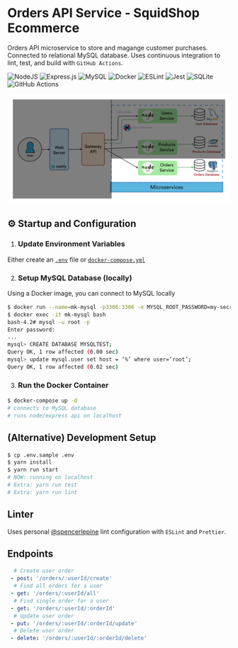 # Orders API Service - SquidShop Ecommerce

Orders API microservice to store and magange customer purchases. Connected to relational MySQL database. Uses continuous integration to lint, test, and build with `GitHub Actions`.

![NodeJS](https://img.shields.io/badge/node.js-6DA55F?style=for-the-badge&logo=node.js&logoColor=white) ![Express.js](https://img.shields.io/badge/express.js-%23404d59.svg?style=for-the-badge&logo=express&logoColor=%2361DAFB) ![MySQL](https://img.shields.io/badge/mysql-%2300f.svg?style=for-the-badge&logo=mysql&logoColor=white) ![Docker](https://img.shields.io/badge/docker-%230db7ed.svg?style=for-the-badge&logo=docker&logoColor=white) ![ESLint](https://img.shields.io/badge/ESLint-4B3263?style=for-the-badge&logo=eslint&logoColor=white) ![Jest](https://img.shields.io/badge/-jest-%23C21325?style=for-the-badge&logo=jest&logoColor=white) ![SQLite](https://img.shields.io/badge/sqlite-%2307405e.svg?style=for-the-badge&logo=sqlite&logoColor=white) ![GitHub Actions](https://img.shields.io/badge/github%20actions-%232671E5.svg?style=for-the-badge&logo=githubactions&logoColor=white)

![Microservices Architecture Diagram](./architecture_diagram.png)

## ⚙️ Startup and Configuration

1. ### Update Environment Variables
Either create an [`.env`](./.env.sample) file or [`docker-compose.yml`](./docker-compose.yml)

2. ### Setup MySQL Database (locally)
Using a Docker image, you can connect to MySQL locally

```sh
$ docker run --name=mk-mysql -p3306:3306 -e MYSQL_ROOT_PASSWORD=my-secret-pw -d mysql/mysql-server:8.0.20
$ docker exec -it mk-mysql bash
bash-4.2# mysql -u root -p
Enter password:
...
mysql> CREATE DATABASE MYSQLTEST;
Query OK, 1 row affected (0.00 sec)
mysql> update mysql.user set host = ‘%’ where user=’root’;
Query OK, 1 row affected (0.02 sec)
```


3. ### Run the Docker Container
```sh
$ docker-compose up -d
# connects to MySQL database
# runs node/express api on localhost
```

## (Alternative) Development Setup
```sh
$ cp .env.sample .env
$ yarn install
$ yarn run start
# NOW: running on localhost
# Extra: yarn run test
# Extra: yarn run lint
```

## Linter
Uses personal [@spencerlepine](https://github.com/spencerlepine/lint-config) lint configuration with `ESLint` and `Prettier`.

## Endpoints
```yml
  # Create user order
 - post: '/orders/:userId/create'
  # Find all orders for a user
 - get: '/orders/:userId/all'
  # Find single order for a user
 - get: '/orders/:userId/:orderId'
  # Update user order
 - put: '/orders/:userId/:orderId/update'
  # Delete user order
 - delete: '/orders/:userId/:orderId/delete'
```